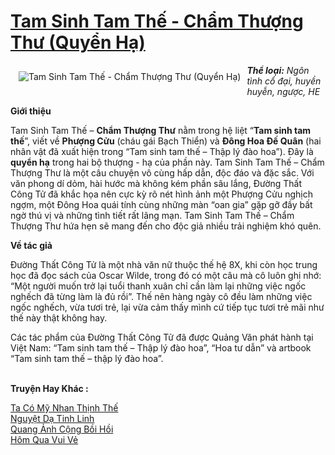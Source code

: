 <a href="https://utruyen.com/tam-sinh-tam-the-cham-thuong-thu-quyen-ha/3941/" title="Tam Sinh Tam Thế - Chẩm Thượng Thư (Quyển Hạ)"><h1>Tam Sinh Tam Thế - Chẩm Thượng Thư (Quyển Hạ)</h1></a><div style="display:table"><img align="right" style="float: left; padding: 10px;" src="https://utruyen.com/images/story/200x260/tam-sinh-tam-the-cham-thuong-thu-quyen-ha.jpg" alt="Tam Sinh Tam Thế - Chẩm Thượng Thư (Quyển Hạ)"><i><b>Thể loại:</b> Ngôn tình cổ đại, huyền huyễn, ngược, HE<p></p></i><b>Giới thiệu</b><p></p>Tam Sinh Tam Thế – <b>Chẩm Thượng Thư</b> nằm trong hệ liệt “<b>Tam sinh tam thế</b>”, viết về <b>Phượng Cửu</b> (cháu gái Bạch Thiển) và <b>Đông Hoa Đế Quân</b> (hai nhân vật đã xuất hiện trong “Tam sinh tam thế – Thập lý đào hoa”). Đây là <b>quyển hạ</b> trong hai bộ thượng - hạ của phần này. Tam Sinh Tam Thế – Chẩm Thượng Thư là một câu chuyện vô cùng hấp dẫn, độc đáo và đặc sắc. Với văn phong dí dỏm, hài hước mà không kém phần sâu lắng, Đường Thất Công Tử đã khắc họa nên cực kỳ rõ nét hình ảnh một Phượng Cửu nghịch ngợm, một Đông Hoa quái tính cùng những màn “oan gia” gặp gỡ đầy bất ngờ thú vị và những tình tiết rất lãng mạn. Tam Sinh Tam Thế – Chẩm Thượng Thư hứa hẹn sẽ mang đến cho độc giả nhiều trải nghiệm khó quên.<p></p><b>Về tác giả</b><p></p>Đường Thất Công Tử là một nhà văn nữ thuộc thế hệ 8X, khi còn học trung học đã đọc sách của Oscar Wilde, trong đó có một câu mà cô luôn ghi nhớ: “Một người muốn trở lại tuổi thanh xuân chỉ cần làm lại những việc ngốc nghếch đã từng làm là đủ rồi”. Thế nên hàng ngày cô đều làm những việc ngốc nghếch, vừa tươi trẻ, lại vừa cảm thấy mình cứ tiếp tục tươi trẻ mãi như thế này thật không hay.<p></p>Các tác phẩm của Đường Thất Công Tử đã được Quảng Văn phát hành tại Việt Nam: “Tam sinh tam thế – Thập lý đào hoa”, “Hoa tư dẫn” và artbook “Tam sinh tam thế – thập lý đào hoa”.</div><p><br><b>Truyện Hay Khác :</b></p><a href="https://utruyen.com/ta-co-my-nhan-thinh-the/17277/" alt="Ta Có Mỹ Nhan Thịnh Thế">Ta Có Mỹ Nhan Thịnh Thế</a><br/><a href="https://truyenngontinhay.wordpress.com/2019/10/03/nguyet-da-tinh-linh/" alt="Nguyệt Dạ Tinh Linh">Nguyệt Dạ Tinh Linh</a><br/><a href="https://dammyh.wordpress.com/2019/11/07/quang-anh-cong-boi-hoi/" alt="Quang Ảnh Cộng Bồi Hồi">Quang Ảnh Cộng Bồi Hồi</a><br/><a href="https://www.wattpad.com/story/201623029-h%C3%B4m-qua-vui-v%E1%BA%BB" alt="Hôm Qua Vui Vẻ">Hôm Qua Vui Vẻ</a><br/>